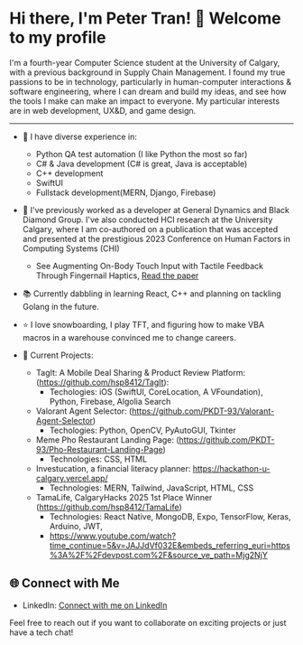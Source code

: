 # Hi there, I'm Peter Tran! 👋 Welcome to my profile

I'm a fourth-year Computer Science student at the University of Calgary, with a previous background in Supply Chain Management. I found my true passions to be in technology, particularly in human-computer interactions & software engineering, where I can dream and build my ideas, and see how the tools I make can make an impact to everyone. My particular interests are in web development, UX&D, and game design. 

<hr/>

- 🔭 I have diverse experience in:
  - Python QA test automation (I like Python the most so far)
  - C# & Java development (C# is great, Java is acceptable)
  - C++ development
  - SwiftUI
  - Fullstack development(MERN, Django, Firebase)
- 👔 I've previously worked as a developer at General Dynamics and Black Diamond Group. I've also conducted HCI research at the University Calgary, where I am co-authored on a publication that was accepted and presented at the prestigious 2023 Conference on Human Factors in Computing Systems (CHI)
   - See Augmenting On-Body Touch Input with Tactile Feedback Through Fingernail Haptics, [Read the paper](https://dl.acm.org/doi/10.1145/3544548.3581473)

- 📚 Currently dabbling in learning React, C++ and planning on tackling Golang in the future.

- ⭐ I love snowboarding, I play TFT, and figuring how to make VBA macros in a warehouse convinced me to change careers.

- 🚧 Current Projects:
  - TagIt: A Mobile Deal Sharing & Product Review Platform: (https://github.com/hsp8412/TagIt):
      - Techologies: iOS (SwiftUI, CoreLocation, A VFoundation), Python, Firebase, Algolia Search
  - Valorant Agent Selector: (https://github.com/PKDT-93/Valorant-Agent-Selector)
      - Techologies: Python, OpenCV, PyAutoGUI, Tkinter
  - Meme Pho Restaurant Landing Page: (https://github.com/PKDT-93/Pho-Restaurant-Landing-Page)
      - Technologies: CSS, HTML
  - Investucation, a financial literacy planner: https://hackathon-u-calgary.vercel.app/ 
      - Technologies: MERN, Tailwind, JavaScript, HTML, CSS
  - TamaLife, CalgaryHacks 2025 1st Place Winner (https://github.com/hsp8412/TamaLife)
      - Technologies: React Native, MongoDB, Expo, TensorFlow, Keras, Arduino, JWT,
      - https://www.youtube.com/watch?time_continue=5&v=JAJJdVf032E&embeds_referring_euri=https%3A%2F%2Fdevpost.com%2F&source_ve_path=Mjg2NjY

  
## 🌐 Connect with Me

- LinkedIn: [Connect with me on LinkedIn](https://www.linkedin.com/in/pktran/)

Feel free to reach out if you want to collaborate on exciting projects or just have a tech chat!
